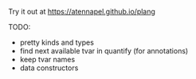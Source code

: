 Try it out at https://atennapel.github.io/plang

TODO:
- pretty kinds and types
- find next available tvar in quantify (for annotations)
- keep tvar names
- data constructors
